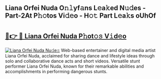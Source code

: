 ## Liana Orfei Nuda O𝚗𝚕yf𝚊ns L𝚎a𝚔ed N𝚞𝚍es - Part-2At P𝚑𝚘tos Vi𝚍𝚎o - H𝚘𝚝 Part L𝚎a𝚔s oUhOf

# <h2><a href="http://kf3kax.oniu.top/?m=Liana+Orfei+Nuda">🔗👉 🔴 Liana Orfei Nuda P𝚑ot𝚘𝚜 V𝚒d𝚎o</a></h2>

[![Liana Orfei Nuda Nu𝚍e𝚜](https://i.imgur.com/0qMVB7G.gif)](http://kf3kax.oniu.top/?m=Liana+Orfei+Nuda)
Web-based entertainer and digital media artist Liana Orfei Nuda, acclaimed for sharing dance and lifestyle ideas through solo and collaborative dance acts and short videos. Versatile stunt performer Liana Orfei Nuda, known for their remarkable abilities and accomplishments in performing dangerous stunts.  
